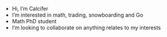 -  Hi, I’m Calcifer
-  I’m interested in math, trading, snowboarding and Go
-  Math PhD student
-  I’m looking to collaborate on anything relates to my interests


